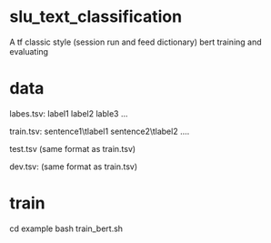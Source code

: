 # slu_text_classification

A tf classic style (session run and feed dictionary) bert training and evaluating



# data
labes.tsv:
label1
label2
lable3
...

train.tsv:
sentence1\tlabel1
sentence2\tlabel2
....

test.tsv
(same format as train.tsv)

dev.tsv:
(same format as train.tsv)


# train
cd example
bash train_bert.sh


